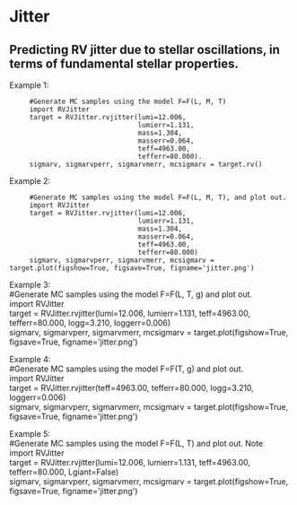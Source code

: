# Jitter
## Predicting RV jitter due to stellar oscillations, in terms of fundamental stellar properties.  
Example 1:  

         #Generate MC samples using the model F=F(L, M, T)     
         import RVJitter   
         target = RVJitter.rvjitter(lumi=12.006,   
                                    lumierr=1.131,   
                                    mass=1.304,   
                                    masserr=0.064,   
                                    teff=4963.00,   
                                    tefferr=80.000).   
         sigmarv, sigmarvperr, sigmarvmerr, mcsigmarv = target.rv() 

           
Example 2:  

         #Generate MC samples using the model F=F(L, M, T), and plot out.     
         import RVJitter      
         target = RVJitter.rvjitter(lumi=12.006,   
                                    lumierr=1.131,   
                                    mass=1.304,   
                                    masserr=0.064,   
                                    teff=4963.00,   
                                    tefferr=80.000)    
         sigmarv, sigmarvperr, sigmarvmerr, mcsigmarv = target.plot(figshow=True, figsave=True, figname='jitter.png')   
  
    
Example 3:  
         #Generate MC samples using the model F=F(L, T, g) and plot out.  
         import RVJitter  
         target = RVJitter.rvjitter(lumi=12.006, lumierr=1.131, teff=4963.00, tefferr=80.000, logg=3.210, loggerr=0.006)  
         sigmarv, sigmarvperr, sigmarvmerr, mcsigmarv = target.plot(figshow=True, figsave=True, figname='jitter.png')   
     
     
Example 4:  
         #Generate MC samples using the model F=F(T, g) and plot out.  
         import RVJitter  
         target = RVJitter.rvjitter(teff=4963.00, tefferr=80.000, logg=3.210, loggerr=0.006)  
         sigmarv, sigmarvperr, sigmarvmerr, mcsigmarv = target.plot(figshow=True, figsave=True, figname='jitter.png')  
    
    
Example 5:  
         #Generate MC samples using the model F=F(L, T) and plot out. Note   
         import RVJitter  
         target = RVJitter.rvjitter(lumi=12.006, lumierr=1.131, teff=4963.00, tefferr=80.000, Lgiant=False)  
         sigmarv, sigmarvperr, sigmarvmerr, mcsigmarv = target.plot(figshow=True, figsave=True, figname='jitter.png')            
     
